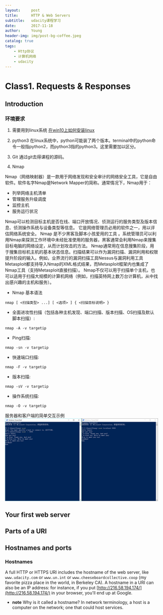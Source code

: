 ```yaml
---
layout:     post
title:      HTTP & Web Servers
subtitle:   udacity课程学习
date:       2017-11-18
author:     Young
header-img: img/post-bg-coffee.jpeg
catalog: true
tags:
    - Http协议
    - 计算机网络
    - udacity
---
```


# Class1. Requests & Responses

## Introduction

### 环境要求

1. 需要用到linux系统
[在win10上如何安装linux](https://msdn.microsoft.com/en-us/commandline/wsl/install-win10)

2. python3
在linux系统中，python可能装了两个版本。terminal中的python命令一般指python2，而python3指的python3。这里需要加以区分。

3. Git
通过git去得课程的源码。

4. Nmap

Nmap（网络映射器）是一款用于网络发现和安全审计的网络安全工具，它是自由软件。软件名字Nmap是Network Mapper的简称。通常情况下，Nmap用于：

- 列举网络主机清单
- 管理服务升级调度
- 监控主机
- 服务运行状况

Nmap可以检测目标主机是否在线、端口开放情况、侦测运行的服务类型及版本信息、侦测操作系统与设备类型等信息。 它是网络管理员必用的软件之一，用以评估网络系统安全。
Nmap 是不少黑客及脚本小孩爱用的工具 。系统管理员可以利用Nmap来探测工作环境中未经批准使用的服务器，黑客通常会利用Nmap来搜集目标电脑的网络设定，从而计划攻击的方法。
Nmap通常用在信息搜集阶段，用于搜集目标机主机的基本状态信息。扫描结果可以作为漏洞扫描、漏洞利用和权限提升阶段的输入。例如，业界流行的漏洞扫描工具Nessus与漏洞利用工具Metasploit都支持导入Nmap的XML格式结果，而Metasploit框架内也集成了Nmap工具（支持Metasploit直接扫描）。
Nmap不仅可以用于扫描单个主机，也可以适用于扫描大规模的计算机网络（例如，扫描英特网上数万台计算机，从中找出感兴趣的主机和服务）。

- Nmap 基本语法
```
nmap [ <扫描类型> ...] [ <选项> ] { <扫描目标说明> }
```

- 全面进攻性扫描（包括各种主机发现、端口扫描、版本扫描、OS扫描及默认脚本扫描）:
```
nmap -A -v targetip
```

- Ping扫描:
```
nmap -sn -v targetip
```

- 快速端口扫描:
```
nmap -F -v targetip
```

- 版本扫描:
```
nmap -sV -v targetip 
```

- 操作系统扫描:
```
nmap -O -v targetip
```

服务器和客户端的简单交互示例
![服务器和客户端的简单交互示例](/img/in_post/HTTP-WebServer_pic/01.png)

## Your first web server

## Parts of a URI

## Hostnames and ports

### Hostnames

A full HTTP or HTTPS URI includes the hostname of the web server, like `www.udacity.com` or `www.un.int` or `www.cheeseboardcollective.coop` (my favorite pizza place in the world, in Berkeley CA). A hostname in a URI can also be an IP address: for instance, if you put [http://216.58.194.174/](http://216.58.194.174/) in your browser, you'll end up at Google.

- **note**
Why is it called a hostname? In network terminology, a host is a computer on the network; one that could host services.
